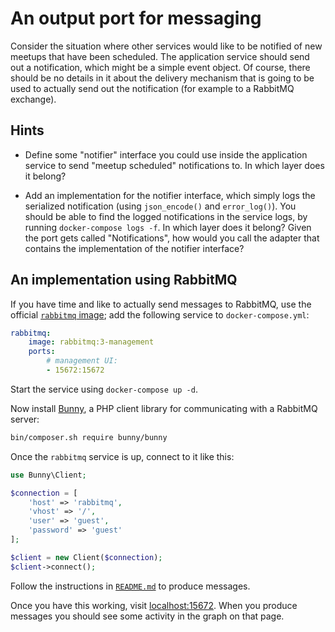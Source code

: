 # An output port for messaging

Consider the situation where other services would like to be notified of new meetups that have been scheduled. 
The application service should send out a notification, which might be a simple event object. 
Of course, there should be no details in it about the delivery mechanism that is going to be used to actually send out 
the notification (for example to a RabbitMQ exchange).

## Hints

- Define some "notifier" interface you could use inside the application service to send "meetup scheduled" notifications to. 
In which layer does it belong?

- Add an implementation for the notifier interface, 
which simply logs the serialized notification (using `json_encode()` and `error_log()`). 
You should be able to find the logged notifications in the service logs, by running `docker-compose logs -f`. 
In which layer does it belong? 
Given the port gets called "Notifications",
how would you call the adapter that contains the implementation of the notifier interface?

## An implementation using RabbitMQ

If you have time and like to actually send messages to RabbitMQ, use the official [`rabbitmq` image](https://hub.docker.com/_/rabbitmq/); add the following service to `docker-compose.yml`:

```yaml
rabbitmq:
    image: rabbitmq:3-management
    ports:
        # management UI:
        - 15672:15672
```

Start the service using `docker-compose up -d`.

Now install [Bunny](https://github.com/jakubkulhan/bunny), a PHP client library for communicating with a RabbitMQ server:

```bash
bin/composer.sh require bunny/bunny
```

Once the `rabbitmq` service is up, connect to it like this:

```php
use Bunny\Client;

$connection = [
    'host' => 'rabbitmq',
    'vhost' => '/',
    'user' => 'guest',
    'password' => 'guest'
];

$client = new Client($connection);
$client->connect();
```

Follow the instructions in [`README.md`](https://github.com/jakubkulhan/bunny/blob/master/README.md) to produce messages.

Once you have this working, visit [localhost:15672](http://localhost:15672). When you produce messages you should see some activity in the graph on that page.

